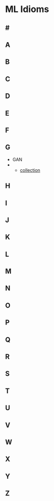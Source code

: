 # ML Idioms

## \#



## A


## B



## C


## D



## E


## F



## G
* GAN
* + [collection](https://zhuanlan.zhihu.com/p/34016536)

## H



## I



## J



## K


## L



## M



## N



## O


## P



## Q



## R



## S



## T



## U

## V



## W



## X



## Y



## Z

